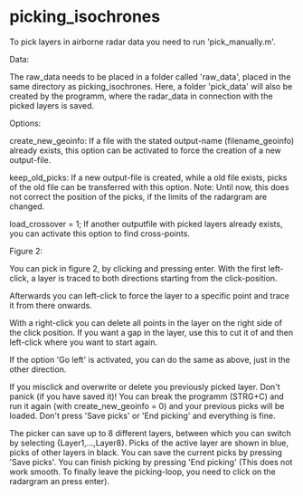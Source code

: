 # picking_isochrones

To pick layers in airborne radar data you need to run 'pick_manually.m'.

Data:

The raw_data needs to be placed in a folder called 'raw_data', placed in the same directory as picking_isochrones.
Here, a folder 'pick_data' will also be created by the programm, where the radar_data in connection with the picked layers is saved.

Options:

create_new_geoinfo: If a file with the stated output-name (filename_geoinfo) already exists, this option can be activated to force the creation of a new output-file.

keep_old_picks: If a new output-file is created, while a old file exists, picks of the old file can be transferred with this option. Note: Until now, this does not correct the position of the picks, if the limits of the radargram are changed.

load_crossover = 1; If another outputfile with picked layers already exists, you can activate this option to find cross-points.

Figure 2:

You can pick in figure 2, by clicking and pressing enter. With the first left-click, a layer is traced to both directions starting from the click-position.

Afterwards you can left-click to force the layer to a specific point and trace it from there onwards.

With a right-click you can delete all points in the layer on the right side of the click position. If you want a gap in the layer, use this to cut it of and then left-click where you want to start again.

If the option 'Go left' is activated, you can do the same as above, just in the other direction.

If you misclick and overwrite or delete you previously picked layer. Don't panick (if you have saved it)! You can break the programm (STRG+C) and run it again (with create_new_geoinfo = 0) and your previous picks will be loaded. Don't press 'Save picks' or 'End picking' and everything is fine. 

The picker can save up to 8 different layers, between which you can switch by selecting {Layer1,...,Layer8}. Picks of the active layer are shown in blue, picks of other layers in black.
You can save the current picks by pressing 'Save picks'.
You can finish picking by pressing 'End picking' (This does not work smooth. To finally leave the picking-loop, you need to click on the radargram an press enter).
